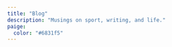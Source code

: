 ```yaml
---
title: "Blog"
description: "Musings on sport, writing, and life."
paige:
  color: "#6831f5"
---
```

  
